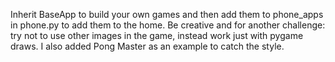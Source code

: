Inherit BaseApp to build your own games and then add them to phone_apps in phone.py to add them to the home. Be creative and for another challenge: try not to use other images in the game, instead work just with pygame draws. I also added Pong Master as an example to catch the style.
